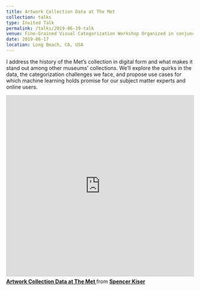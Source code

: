 ```yaml
---
title: Artwork Collection Data at The Met
collection: talks
type: Invited Talk
permalink: /talks/2019-06-19-talk
venue: Fine-Grained Visual Categorization Workshop Organized in conjunction with 2019 Conference of Computer Vision Pattern Recognition
date: 2019-06-17
location: Long Beach, CA, USA
---
```

I address the history of the Met’s collection in digital form and what makes it stand out among other museums’ collections. We’ll explore the quirks in the data, the categorization challenges we face, and propose use cases for which machine learning holds promise for our subject matter experts and online users.

<iframe src="https://www.slideshare.net/slideshow/embed_code/key/JKDKVHn18MwTY2?startSlide=1" width="597" height="486" frameborder="0"   marginwidth="0" marginheight="0" scrolling="no" style="border:1px solid #CCC; border-width:1px;   margin-bottom:5px;max-width: 100%;" allowfullscreen></iframe><div style="margin-bottom:5px"><strong><a href="https://www.slideshare.net/slideshow/artwork-collection-data-at-the-met/155507310" title="Artwork Collection Data at The Met	" target="_blank">Artwork Collection Data at The Met	</a></strong> from <strong><a href="https://www.slideshare.net/spencerkiser" target="_blank">Spencer Kiser</a></strong></div>
